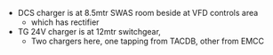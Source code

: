 - DCS charger is at 8.5mtr SWAS room beside at VFD controls area
    - which has rectifier
- TG 24V charger is at 12mtr switchgear,
    - Two chargers here, one tapping from TACDB, other from EMCC